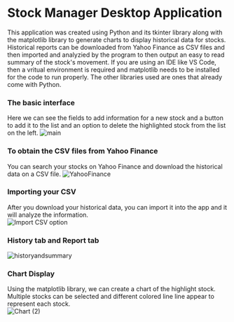 # Stock Manager Desktop Application  
This application was created using Python and its tkinter library along with the matplotlib library to generate charts to display historical data for stocks.
Historical reports can be downloaded from Yahoo Finance as CSV files and then imported and analyzied by the program to then output an easy to read summary of the stock's movement. If you are using an IDE like VS Code, then a vritual environment is required and matplotlib needs to be installed for the code to run properly. The other libraries used are ones that already come with Python.    
### The basic interface  
Here we can see the fields to add information for a new stock and a button to add it to the list and an option to delete the highlighted stock from the list on the left.
![main](https://user-images.githubusercontent.com/100933440/213666928-cb6cb1bc-5904-4078-8316-465d955e8cb6.PNG)

### To obtain the CSV files from Yahoo Finance  
You can search your stocks on Yahoo Finance and download the historical data on a CSV file.
![YahooFinance](https://user-images.githubusercontent.com/100933440/213667872-32eacc84-013a-4b45-b08a-5fe6fe4107c2.PNG)

### Importing your CSV  
After you download your historical data, you can import it into the app and it will analyze the information.  
![Import CSV option](https://user-images.githubusercontent.com/100933440/213668278-93b8039e-402f-43c3-bb98-2fba97d4c3a3.png)

### History tab and Report tab  
![historyandsummary](https://user-images.githubusercontent.com/100933440/213668664-aaefb74c-9690-4be8-aa98-fe82c1616f1a.PNG)

### Chart Display
Using the matplotlib library, we can create a chart of the highlight stock. Multiple stocks can be selected and different colored line line appear to represent each stock.  
![Chart (2)](https://user-images.githubusercontent.com/100933440/213668965-6c1d3598-c8b3-459d-a3eb-430f3fff624b.png)
